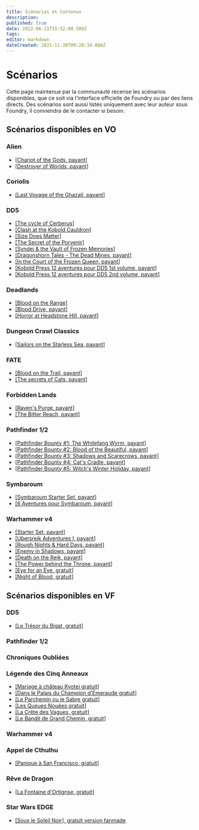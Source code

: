 ```yaml
---
title: Scénarios et Contenus
description: 
published: true
date: 2022-06-11T15:52:00.580Z
tags: 
editor: markdown
dateCreated: 2021-11-30T09:20:34.884Z
---
```


# Scénarios

Cette page maintenue par la communauté recense les scénarios disponibles, que ce soit via l'interface officielle de Foundry ou par des liens directs. Des scénarios sont aussi listés uniquement avec leur auteur sous Foundry, il conviendra de le contacter si besoin.


## Scénarios disponibles en VO

### Alien
- [[Chariot of the Gods, payant]](https://foundryvtt.com/packages/alienrpg-starterset)
- [[Destroyer of Worlds, payant]](https://foundryvtt.com/packages/alienrpg-destroyerofworlds)

### Coriolis
- [[Last Voyage of the Ghazali, payant]](https://foundryvtt.com/packages/coriolis-ghazali)

### DD5
- [[The cycle of Cerberus]](https://foundryvtt.com/packages/cycle-of-cerberus/)
- [[Clash at the Kobold Cauldron]](https://foundryvtt.com/packages/kobold-cauldron)
- [[Size Does Matter]](https://foundryvtt.com/packages/size-does-matter)
- [[The Secret of the Porvenir]](https://foundryvtt.com/packages/porvenir)
- [[Syndei & the Vault of Frozen Memories]](https://foundryvtt.com/packages/syndei)
- [[Dragonshorn Tales - The Dead Mines, payant]](https://foundryvtt.com/packages/drgh-short-story-2)
- [[In the Court of the Frozen Queen, payant]](https://foundryvtt.com/packages/drgh-frozen-queen)
- [[Kobold Press 12 aventures pour DD5 1st volume, payant]](https://koboldpress.com/kpstore/product/prepared-for-5th-edition-foundry-license-key/)
- [[Kobold Press 12 aventures pour DD5 2nd volume, payant]](https://koboldpress.com/kpstore/product/prepared-2-for-5th-edition-foundry-license-key/)

### Deadlands
- [[Blood on the Range]](https://foundryvtt.com/packages/dlww-blood-on-the-range)
- [[Blood Drive, payant]](https://foundryvtt.com/packages/deadlands-blooddrive)
- [[Horror at Headstone Hill, payant]](https://foundryvtt.com/packages/deadlands-hahh)

### Dungeon Crawl Classics
- [[Sailors on the Starless Sea, payant]](https://foundryvtt.com/packages/dcc-sailors-on-the-starless-sea)

### FATE
- [[Blood on the Trail, payant]](https://foundryvtt.com/packages/fate-blood-on-the-trail)
- [[The secrets of Cats, payant]](https://foundryvtt.com/packages/the-secrets-of-cats/)

### Forbidden Lands
- [[Raven's Purge, payant]](https://foundryvtt.com/packages/fbl-ravens-purge)
- [[The Bitter Reach, payant]](https://foundryvtt.com/packages/fbl-bitter-reach)


### Pathfinder 1/2
- [[Pathfinder Bounty #1: The Whitefang Wyrm, payant]](https://foundryvtt.com/packages/pzopfb0001e-the-whitefang-wyrm)
- [[Pathfinder Bounty #2: Blood of the Beautiful, payant]](https://foundryvtt.com/packages/pzopfb0002e-blood-of-the-beautiful)
- [[Pathfinder Bounty #3: Shadows and Scarecrows, payant]](https://foundryvtt.com/packages/pzopfb0003e-shadows-and-scarecrows)
- [[Pathfinder Bounty #4: Cat's Cradle, payant]](https://foundryvtt.com/packages/pzopfb0004e-cats-cradle)
- [[Pathfinder Bounty #5: Witch's Winter Holiday, payant]](https://foundryvtt.com/packages/pzopfb0005e-witchs-winter-holiday)

### Symbaroum
- [[Symbaroum Starter Set, payant]](https://foundryvtt.com/packages/symbaroum-starterset/)
- [[6 Aventures pour Symbaroum, payant]](https://foundryvtt.com/packages/symbaroum-adventure-collection/)

### Warhammer v4
 - [[Starter Set, payant]](https://www.cubicle7games.com/product/warhammer-fantasy-starter-set-foundry-module)
 - [[Ubersreik Adventures I, payant]](https://www.cubicle7games.com/product/warhammer-fantasy-ubersreik-adventures-foundry-module/)
 - [[Rough Nights & Hard Days, payant]](https://www.cubicle7games.com/product/rough-nights-hard-days-foundry-module/)
 - [[Enemy in Shadows, payant]](https://www.cubicle7games.com/product/enemy-in-shadows-foundry-module/)
 - [[Death on the Reik, payant]](https://www.cubicle7games.com/product/warhammer-fantasy-death-on-the-reik-foundry-module/)
 - [[The Power behind the Throne, payant]](https://www.cubicle7games.com/product/warhammer-fantasy-power-behind-the-throne-foundry-module/)
 - [[Eye for an Eye, gratuit]](https://github.com/CStuartEKerrigan/WFRP-e4e-4e-FVTT)
 - [[Night of Blood, gratuit]](https://github.com/CStuartEKerrigan/WFRP-Night-of-Blood-4e-FVTT)
 
## Scénarios disponibles en VF

### DD5
- [[Le Trésor du Bigat, gratuit]](https://foundryvtt.com/packages/brancalonia-bigat)

### Pathfinder 1/2

### Chroniques Oubliées

### Légende des Cinq Anneaux
- [[Mariage à château Kyotei gratuit]](https://foundryvtt.com/packages/l5r_mariage)
- [[Dans le Palais du Champion d'Emeraude gratuit]](https://foundryvtt.com/packages/l5r5e-world-palace)
- [[Le Parchemin ou le Sabre gratuit]](https://foundryvtt.com/packages/l5r5e-world-scroll)
- [[Les Queues Nouées gratuit]](https://foundryvtt.com/packages/l5r5e-world-tails)
- [[La Crête des Vagues, gratuit]](https://foundryvtt.com/packages/l5r5e-world-waves)
- [[Le Bandit de Grand Chemin, gratuit]](https://foundryvtt.com/packages/l5r5e-world-highwayman)

### Warhammer v4

### Appel de Cthulhu
- [[Panique à San Francisco, gratuit]](https://www.tentacules.net/index.php?id=5146)

### Rêve de Dragon
- [[La Fontaine d'Ortigrise, gratuit]](https://foundryvtt.com/packages/world-rdd-fontaine-ortigrise)

### Star Wars EDGE
- [[Sous le Soleil Noir], gratuit version fanmade](https://drive.google.com/file/d/1ZwVtz1267FN9Af1vHmwqDNEamhUhEFTL/view?usp=sharing)